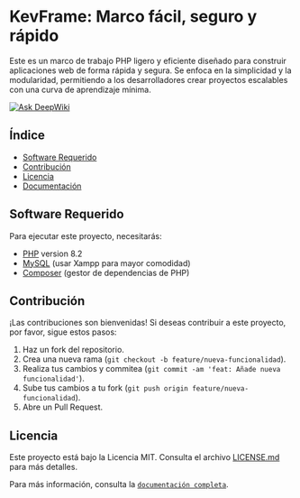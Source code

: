 # KevFrame: Marco fácil, seguro y rápido

Este es un marco de trabajo PHP ligero y eficiente diseñado para construir aplicaciones web de forma rápida y segura. Se enfoca en la simplicidad y la modularidad, permitiendo a los desarrolladores crear proyectos escalables con una curva de aprendizaje mínima.

<a href="https://deepwiki.com/KEVAO18/KevFrame"><img src="https://deepwiki.com/badge.svg" alt="Ask DeepWiki"></a>

## Índice

- [Software Requerido](#software-requerido)
- [Contribución](#contribución)
- [Licencia](#licencia)
- [Documentación](#documentación)

## Software Requerido

Para ejecutar este proyecto, necesitarás:

- [PHP](https://www.php.net/) version 8.2
- [MySQL](https://www.apachefriends.org/) (usar Xampp para mayor comodidad)
- [Composer](https://getcomposer.org/) (gestor de dependencias de PHP)

## Contribución

¡Las contribuciones son bienvenidas! Si deseas contribuir a este proyecto, por favor, sigue estos pasos:

1.  Haz un fork del repositorio.
2.  Crea una nueva rama (`git checkout -b feature/nueva-funcionalidad`).
3.  Realiza tus cambios y commitea (`git commit -am 'feat: Añade nueva funcionalidad'`).
4.  Sube tus cambios a tu fork (`git push origin feature/nueva-funcionalidad`).
5.  Abre un Pull Request.

## Licencia

Este proyecto está bajo la Licencia MIT. Consulta el archivo [LICENSE.md](LICENSE.md) para más detalles.

Para más información, consulta la [`documentación completa`](DOCUMENTACION.md).